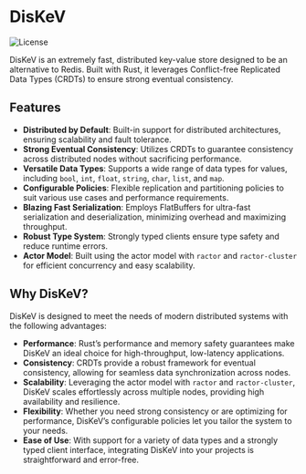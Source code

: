 # DisKeV

![License](https://img.shields.io/badge/license-MIT-blue.svg)

DisKeV is an extremely fast, distributed key-value store designed to be an alternative to Redis. Built with Rust, it leverages Conflict-free Replicated Data Types (CRDTs) to ensure strong eventual consistency.

## Features

- **Distributed by Default**: Built-in support for distributed architectures, ensuring scalability and fault tolerance.
- **Strong Eventual Consistency**: Utilizes CRDTs to guarantee consistency across distributed nodes without sacrificing performance.
- **Versatile Data Types**: Supports a wide range of data types for values, including `bool`, `int`, `float`, `string`, `char`, `list`, and `map`.
- **Configurable Policies**: Flexible replication and partitioning policies to suit various use cases and performance requirements.
- **Blazing Fast Serialization**: Employs FlatBuffers for ultra-fast serialization and deserialization, minimizing overhead and maximizing throughput.
- **Robust Type System**: Strongly typed clients ensure type safety and reduce runtime errors.
- **Actor Model**: Built using the actor model with `ractor` and `ractor-cluster` for efficient concurrency and easy scalability.

## Why DisKeV?

DisKeV is designed to meet the needs of modern distributed systems with the following advantages:
- **Performance**: Rust’s performance and memory safety guarantees make DisKeV an ideal choice for high-throughput, low-latency applications.
- **Consistency**: CRDTs provide a robust framework for eventual consistency, allowing for seamless data synchronization across nodes.
- **Scalability**: Leveraging the actor model with `ractor` and `ractor-cluster`, DisKeV scales effortlessly across multiple nodes, providing high availability and resilience.
- **Flexibility**: Whether you need strong consistency or are optimizing for performance, DisKeV’s configurable policies let you tailor the system to your needs.
- **Ease of Use**: With support for a variety of data types and a strongly typed client interface, integrating DisKeV into your projects is straightforward and error-free.
